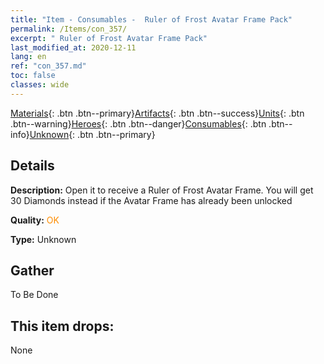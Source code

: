 ```yaml
---
title: "Item - Consumables -  Ruler of Frost Avatar Frame Pack"
permalink: /Items/con_357/
excerpt: " Ruler of Frost Avatar Frame Pack"
last_modified_at: 2020-12-11
lang: en
ref: "con_357.md"
toc: false
classes: wide
---
```

 [Materials](/Items/){: .btn .btn--primary}[Artifacts](/Items/Artifacts/){: .btn .btn--success}[Units](/Items/Units/){: .btn .btn--warning}[Heroes](/Items/Heroes/){: .btn .btn--danger}[Consumables](/Items/Consumables/){: .btn .btn--info}[Unknown](/Items/Unknown/){: .btn .btn--primary}

## Details
 **Description:** Open it to receive a Ruler of Frost Avatar Frame. You will get 30 Diamonds instead if the Avatar Frame has already been unlocked

 **Quality:** <span style="color: #FF8C00">OK</span>

 **Type:** Unknown

## Gather

  To Be Done

## This item drops:

  None

